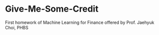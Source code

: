 # Give-Me-Some-Credit
First homework of Machine Learning for Finance offered by Prof. Jaehyuk Choi, PHBS
